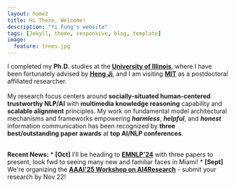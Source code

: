 ```yaml
---
layout: home2
title: Hi There, Welcome!
description: "Yi Fung's website"
tags: [Jekyll, theme, responsive, blog, template]
image:
  feature: trees.jpg
---
```


I completed my <b>Ph.D.</b> studies at the <a href="https://cs.illinois.edu/" target="_blank"><b>University of Illinois</b></a>, where I have been fortunately advised by <a href="https://blender.cs.illinois.edu/hengji.html" target="_blank"><b>Heng Ji</b></a>, and I am visiting <a href="https://www.mit.edu/" target="_blank"><b>MIT</b></a> as a postdoctoral affiliated researcher.
<br><br>
My research focus centers around <b>socially-situated human-centered trustworthy NLP/AI</b> with <b>multimedia knowledge reasoning</b> capability and <b>scalable alignment</b> principles. My work on fundamental model architectural mechanisms and frameworks empowering <b><i>harmless</i></b>, <b><i>helpful</i></b>, and <i><b>honest</b></i> information communication has been recognized by <b>three best/outstanding paper awards</b> at <b>top AI/NLP conferences</b>.

<br>
<b>Recent News:</b>
* <b>[Oct]</b> I'll be heading to <a href="https://2024.emnlp.org/" target="_blank"><b>EMNLP'24</b></a> with three papers to present, look fwd to seeing many new and familiar faces in Miami!
* <b>[Sept]</b> We're organizing the  <a href="https://sites.google.com/view/ai4research2024" target="_blank"><b>AAAI'25 Workshop on AI4Research</b></a> - submit your research by Nov 22!
